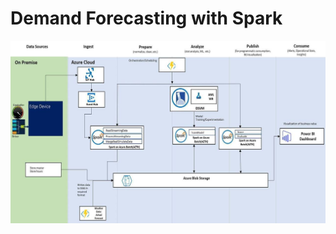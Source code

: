 # Demand Forecasting with Spark

![Demand Forecasting with Spark Architectural Diagram](./../../assets/demand-forecasting-iot-architecture.jpg)
